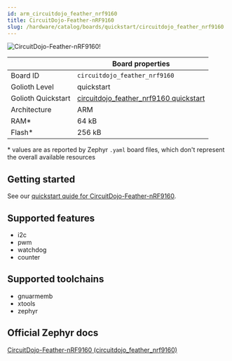 ```yaml
---
id: arm_circuitdojo_feather_nrf9160
title: CircuitDojo-Feather-nRF9160
slug: /hardware/catalog/boards/quickstart/circuitdojo_feather_nrf9160
---
```


[//]: # (This is an auto-generated file, do not edit! Changes to it will be lost upon re-generation)

![CircuitDojo-Feather-nRF9160!](/img/boards/arm/circuitdojo_feather_nrf9160.png "CircuitDojo-Feather-nRF9160")

|                | Board properties     |
| -------------  | -------------------- |
| Board ID       | `circuitdojo_feather_nrf9160` |
| Golioth Level  | quickstart       |
| Golioth Quickstart | [circuitdojo_feather_nrf9160 quickstart](/hardware/nrf91/quickstart) |
| Architecture   | ARM |
| RAM*           | 64 kB |
| Flash*         | 256 kB |

\* values are as reported by Zephyr `.yaml` board files, which don't represent the overall available resources

## Getting started

See our [quickstart quide for CircuitDojo-Feather-nRF9160](/hardware/nrf91/quickstart).


## Supported features

* i2c
* pwm
* watchdog
* counter

## Supported toolchains

* gnuarmemb
* xtools
* zephyr

## Official Zephyr docs

[CircuitDojo-Feather-nRF9160 (circuitdojo_feather_nrf9160)](https://docs.zephyrproject.org/latest/boards/arm/circuitdojo_feather_nrf9160/doc/index.html)
